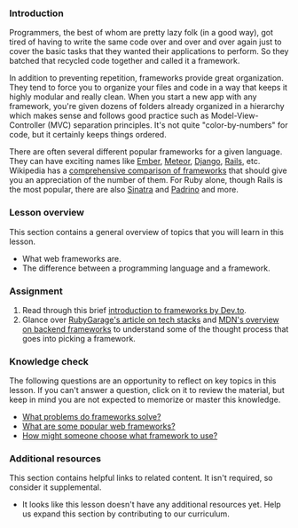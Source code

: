### Introduction

Programmers, the best of whom are pretty lazy folk (in a good way), got tired of having to write the same code over and over and over again just to cover the basic tasks that they wanted their applications to perform.  So they batched that recycled code together and called it a framework.

In addition to preventing repetition, frameworks provide great organization.  They tend to force you to organize your files and code in a way that keeps it highly modular and really clean.  When you start a new app with any framework, you're given dozens of folders already organized in a hierarchy which makes sense and follows good practice such as Model-View-Controller (MVC) separation principles.  It's not quite "color-by-numbers" for code, but it certainly keeps things ordered.

There are often several different popular frameworks for a given language.  They can have exciting names like [Ember](http://emberjs.com/), [Meteor](http://www.meteor.com/), [Django](https://www.djangoproject.com/), [Rails](http://rubyonrails.org/), etc.  Wikipedia has a [comprehensive comparison of frameworks](http://en.wikipedia.org/wiki/Comparison_of_web_application_frameworks) that should give you an appreciation of the number of them.  For Ruby alone, though Rails is the most popular, there are also [Sinatra](http://www.sinatrarb.com/) and [Padrino](http://www.padrinorb.com/) and more.

### Lesson overview

This section contains a general overview of topics that you will learn in this lesson.

- What web frameworks are.
- The difference between a programming language and a framework.

### Assignment

<div class="lesson-content__panel" markdown="1">

  1. Read through this brief [introduction to frameworks by Dev.to](https://dev.to/aspittel/what-is-a-web-framework-and-why-should-i-use-one-38c0).
  1. Glance over [RubyGarage's article on tech stacks](https://rubygarage.org/blog/technology-stack-for-web-development) and [MDN's overview on backend frameworks](https://developer.mozilla.org/en-US/docs/Learn/Server-side/First_steps/Web_frameworks) to understand some of the thought process that goes into picking a framework.

</div>

### Knowledge check

The following questions are an opportunity to reflect on key topics in this lesson. If you can't answer a question, click on it to review the material, but keep in mind you are not expected to memorize or master this knowledge.

- [What problems do frameworks solve?](https://developer.mozilla.org/en-US/docs/Learn/Server-side/First_steps/Web_frameworks#what_can_a_web_framework_do_for_you)
- [What are some popular web frameworks?](https://dev.to/aspittel/what-is-a-web-framework-and-why-should-i-use-one-38c0)
- [How might someone choose what framework to use?](https://developer.mozilla.org/en-US/docs/Learn/Server-side/First_steps/Web_frameworks#how_to_select_a_web_framework)

### Additional resources

This section contains helpful links to related content. It isn't required, so consider it supplemental.

- It looks like this lesson doesn't have any additional resources yet. Help us expand this section by contributing to our curriculum.

